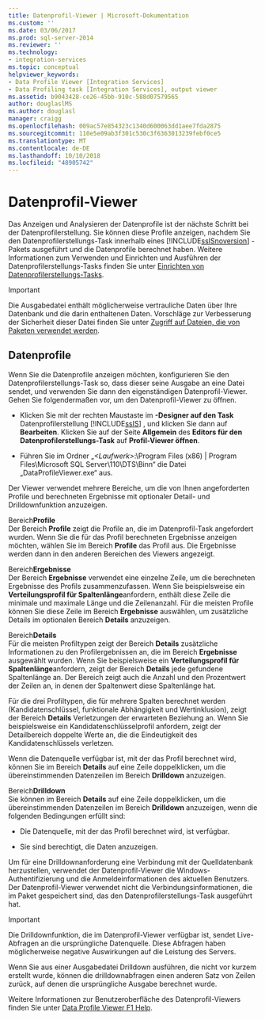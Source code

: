 ```yaml
---
title: Datenprofil-Viewer | Microsoft-Dokumentation
ms.custom: ''
ms.date: 03/06/2017
ms.prod: sql-server-2014
ms.reviewer: ''
ms.technology:
- integration-services
ms.topic: conceptual
helpviewer_keywords:
- Data Profile Viewer [Integration Services]
- Data Profiling task [Integration Services], output viewer
ms.assetid: b9043428-ce26-45bb-910c-588d07579565
author: douglaslMS
ms.author: douglasl
manager: craigg
ms.openlocfilehash: 009ac57e854323c1340d600063dd1aee7fda2875
ms.sourcegitcommit: 110e5e09ab3f301c530c3f6363013239febf0ce5
ms.translationtype: MT
ms.contentlocale: de-DE
ms.lasthandoff: 10/10/2018
ms.locfileid: "48905742"
---
```

# <a name="data-profile-viewer"></a>Datenprofil-Viewer
  Das Anzeigen und Analysieren der Datenprofile ist der nächste Schritt bei der Datenprofilerstellung. Sie können diese Profile anzeigen, nachdem Sie den Datenprofilerstellungs-Task innerhalb eines [!INCLUDE[ssISnoversion](../../includes/ssisnoversion-md.md)] -Pakets ausgeführt und die Datenprofile berechnet haben. Weitere Informationen zum Verwenden und Einrichten und Ausführen der Datenprofilerstellungs-Tasks finden Sie unter [Einrichten von Datenprofilerstellungs-Tasks](data-profiling-task.md).  
  
> [!IMPORTANT]  
>  Die Ausgabedatei enthält möglicherweise vertrauliche Daten über Ihre Datenbank und die darin enthaltenen Daten. Vorschläge zur Verbesserung der Sicherheit dieser Datei finden Sie unter [Zugriff auf Dateien, die von Paketen verwendet werden](../access-to-files-used-by-packages.md).  
  
## <a name="data-profiles"></a>Datenprofile  
 Wenn Sie die Datenprofile anzeigen möchten, konfigurieren Sie den Datenprofilerstellungs-Task so, dass dieser seine Ausgabe an eine Datei sendet, und verwenden Sie dann den eigenständigen Datenprofil-Viewer. Gehen Sie folgendermaßen vor, um den Datenprofil-Viewer zu öffnen.  
  
-   Klicken Sie mit der rechten Maustaste im **-Designer auf den Task** Datenprofilerstellung [!INCLUDE[ssIS](../../includes/ssis-md.md)] , und klicken Sie dann auf **Bearbeiten**. Klicken Sie auf der Seite **Allgemein** des **Editors für den Datenprofilerstellungs-Task** auf **Profil-Viewer öffnen**.  
  
-   Führen Sie im Ordner „*\<Laufwerk>*:\Program Files (x86) | Program Files\Microsoft SQL Server\110\DTS\Binn“ die Datei „DataProfileViewer.exe“ aus.  
  
 Der Viewer verwendet mehrere Bereiche, um die von Ihnen angeforderten Profile und berechneten Ergebnisse mit optionaler Detail- und Drilldownfunktion anzuzeigen.  
  
 Bereich**Profile**   
 Der Bereich **Profile** zeigt die Profile an, die im Datenprofil-Task angefordert wurden. Wenn Sie die für das Profil berechneten Ergebnisse anzeigen möchten, wählen Sie im Bereich **Profile** das Profil aus. Die Ergebnisse werden dann in den anderen Bereichen des Viewers angezeigt.  
  
 Bereich**Ergebnisse**   
 Der Bereich **Ergebnisse** verwendet eine einzelne Zeile, um die berechneten Ergebnisse des Profils zusammenzufassen. Wenn Sie beispielsweise ein **Verteilungsprofil für Spaltenlänge**anfordern, enthält diese Zeile die minimale und maximale Länge und die Zeilenanzahl. Für die meisten Profile können Sie diese Zeile im Bereich **Ergebnisse** auswählen, um zusätzliche Details im optionalen Bereich **Details** anzuzeigen.  
  
 Bereich**Details**   
 Für die meisten Profiltypen zeigt der Bereich **Details** zusätzliche Informationen zu den Profilergebnissen an, die im Bereich **Ergebnisse** ausgewählt wurden. Wenn Sie beispielsweise ein **Verteilungsprofil für Spaltenlänge**anfordern, zeigt der Bereich **Details** jede gefundene Spaltenlänge an. Der Bereich zeigt auch die Anzahl und den Prozentwert der Zeilen an, in denen der Spaltenwert diese Spaltenlänge hat.  
  
 Für die drei Profiltypen, die für mehrere Spalten berechnet werden (Kandidatenschlüssel, funktionale Abhängigkeit und Wertinklusion), zeigt der Bereich **Details** Verletzungen der erwarteten Beziehung an. Wenn Sie beispielsweise ein Kandidatenschlüsselprofil anfordern, zeigt der Detailbereich doppelte Werte an, die die Eindeutigkeit des Kandidatenschlüssels verletzen.  
  
 Wenn die Datenquelle verfügbar ist, mit der das Profil berechnet wird, können Sie im Bereich **Details** auf eine Zeile doppelklicken, um die übereinstimmenden Datenzeilen im Bereich **Drilldown** anzuzeigen.  
  
 Bereich**Drilldown**   
 Sie können im Bereich **Details** auf eine Zeile doppelklicken, um die übereinstimmenden Datenzeilen im Bereich **Drilldown** anzuzeigen, wenn die folgenden Bedingungen erfüllt sind:  
  
-   Die Datenquelle, mit der das Profil berechnet wird, ist verfügbar.  
  
-   Sie sind berechtigt, die Daten anzuzeigen.  
  
 Um für eine Drilldownanforderung eine Verbindung mit der Quelldatenbank herzustellen, verwendet der Datenprofil-Viewer die Windows-Authentifizierung und die Anmeldeinformationen des aktuellen Benutzers. Der Datenprofil-Viewer verwendet nicht die Verbindungsinformationen, die im Paket gespeichert sind, das den Datenprofilerstellungs-Task ausgeführt hat.  
  
> [!IMPORTANT]  
>  Die Drilldownfunktion, die im Datenprofil-Viewer verfügbar ist, sendet Live-Abfragen an die ursprüngliche Datenquelle. Diese Abfragen haben möglicherweise negative Auswirkungen auf die Leistung des Servers.  
>   
>  Wenn Sie aus einer Ausgabedatei Drilldown ausführen, die nicht vor kurzem erstellt wurde, können die drilldownabfragen einen anderen Satz von Zeilen zurück, auf denen die ursprüngliche Ausgabe berechnet wurde.  
  
 Weitere Informationen zur Benutzeroberfläche des Datenprofil-Viewers finden Sie unter [Data Profile Viewer F1 Help](../data-profile-viewer-f1-help.md).  
  
  
